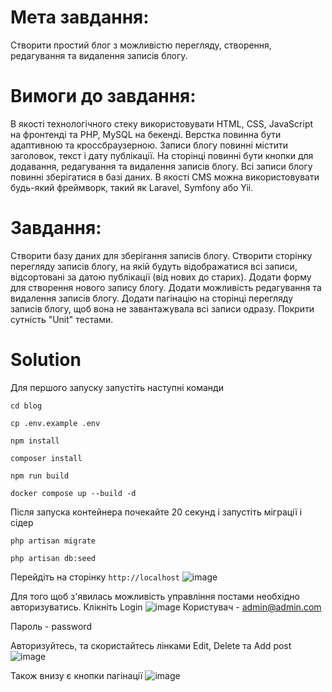 # Мета завдання:
Створити простий блог з можливістю перегляду, створення, редагування та видалення записів блогу.

# Вимоги до завдання:

В якості технологічного стеку використовувати HTML, CSS, JavaScript на фронтенді та PHP, MySQL на бекенді.
Верстка повинна бути адаптивною та кроссбраузерною.
Записи блогу повинні містити заголовок, текст і дату публікації.
На сторінці повинні бути кнопки для додавання, редагування та видалення записів блогу.
Всі записи блогу повинні зберігатися в базі даних.
В якості CMS можна використовувати будь-який фреймворк, такий як Laravel, Symfony або Yii.

# Завдання:

Створити базу даних для зберігання записів блогу.
Створити сторінку перегляду записів блогу, на якій будуть відображатися всі записи, відсортовані за датою публікації (від нових до старих).
Додати форму для створення нового запису блогу.
Додати можливість редагування та видалення записів блогу.
Додати пагінацію на сторінці перегляду записів блогу, щоб вона не завантажувала всі записи одразу.
Покрити сутність "Unit" тестами.

# Solution
Для першого запуску запустіть наступні команди

`cd blog` 

`cp .env.example .env`

`npm install`

`composer install` 

`npm run build`

`docker compose up --build -d`

Після запуска контейнера почекайте 20 секунд і запустіть міграції і сідер

`php artisan migrate`

`php artisan db:seed`

Перейдіть на сторінку `http://localhost`
![image](https://github.com/bachinsky1/olga-popova/assets/24652722/103df425-28f3-466e-bb68-8eb4fe6206e1)

Для того щоб з'явилась можливість управління постами необхідно авторизуватись. Клікніть Login
![image](https://github.com/bachinsky1/olga-popova/assets/24652722/edb021d9-5b53-4d8e-9b97-c6df9495a8f1)
Користувач - admin@admin.com

Пароль - password

Авторизуйтесь, та скористайтесь лінками Edit, Delete та Add post
![image](https://github.com/bachinsky1/olga-popova/assets/24652722/c38b61bc-8caa-45c6-a2d8-c1ebfd73b9d6)

Також внизу є кнопки пагінації
![image](https://github.com/bachinsky1/olga-popova/assets/24652722/bf2bed43-aacd-43c7-8fad-9639939569d1)



